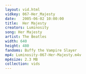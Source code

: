 ```yaml
---
layout: vid.html
vidkey: 067-Her_Majesty
date:   2005-06-02 10:00:00
title:  Her Majesty
creators: Luminosity
song: Her Majesty
artist: The Beatles
width: 640
height: 480
fandoms: Buffy the Vampire Slayer
mp4: Luminosity-067-Her-Majesty.m4v
mp4size: 2.3 MB
collection: vids
---
```


  <div>
  
  </div>
  